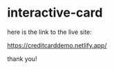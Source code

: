 # interactive-card

here is the link to the live site:

https://creditcarddemo.netlify.app/

thank you!
